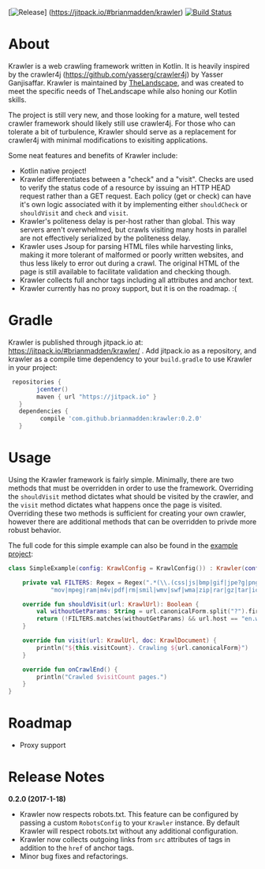 [![Release](https://jitpack.io/v/brianmadden/krawler.svg)]
(https://jitpack.io/#brianmadden/krawler) [![Build Status](https://travis-ci.org/brianmadden/krawler.svg?branch=master)](https://travis-ci.org/brianmadden/krawler)

About
=====

Krawler is a web crawling framework written in Kotlin. It is heavily inspired by the
crawler4j (https://github.com/yasserg/crawler4j) by Yasser Ganjisaffar. Krawler
is maintained by [TheLandscape](http://thelandscape.io), and was
created to meet the specific needs of TheLandscape while also honing our Kotlin skills.

The project is still very new, and those looking for a mature, well tested crawler framework should
likely still use crawler4j. For those who can tolerate a bit of turbulence, Krawler should serve as
a replacement for crawler4j with minimal modifications to exisiting applications.
 
Some neat features and benefits of Krawler include:

* Kotlin native project!
* Krawler differentiates between a "check" and a "visit". 
Checks are used to verify the status code of a resource by issuing an HTTP HEAD request rather than a GET request.
Each policy (get or check) can have it's own logic associated with it by implementing 
either `shouldCheck` or `shouldVisit` and `check` and `visit`.
* Krawler's politeness delay is per-host rather than global. This way servers aren't overwhelmed, but crawls visiting
many hosts in parallel are not effectively serialized by the politeness delay.
* Krawler uses Jsoup for parsing HTML files while harvesting links, making it more tolerant of malformed or 
poorly written websites, and thus less likely to error out during a crawl. The original HTML of the page is
still available to facilitate validation and checking though.
* Krawler collects full anchor tags including all attributes and anchor text.
* Krawler currently has no proxy support, but it is on the roadmap. :(

Gradle
======
Krawler is published through jitpack.io at: https://jitpack.io/#brianmadden/krawler/ . Add jitpack.io as a repository, and krawler as a compile time dependency to your `build.gradle` to use Krawler in your project:

```groovy
 repositories {
        jcenter()
        maven { url "https://jitpack.io" }
   }
   dependencies {
         compile 'com.github.brianmadden:krawler:0.2.0'
   }

```

Usage
=====
Using the Krawler framework is fairly simple. Minimally, there are two methods that must be overridden
in order to use the framework. Overriding the `shouldVisit` method dictates what should be visited by
the crawler, and the `visit` method dictates what happens once the page is visited. Overriding these
two methods is sufficient for creating your own crawler, however there are additional methods that
can be overridden to privde more robust behavior.

The full code for this simple example can also be found in the [example project](...):
```kotlin
class SimpleExample(config: KrawlConfig = KrawlConfig()) : Krawler(config) {

    private val FILTERS: Regex = Regex(".*(\\.(css|js|bmp|gif|jpe?g|png|tiff?|mid|mp2|mp3|mp4|wav|avi|" +
            "mov|mpeg|ram|m4v|pdf|rm|smil|wmv|swf|wma|zip|rar|gz|tar|ico))$")

    override fun shouldVisit(url: KrawlUrl): Boolean {
        val withoutGetParams: String = url.canonicalForm.split("?").first()
        return (!FILTERS.matches(withoutGetParams) && url.host == "en.wikipedia.org")
    }

    override fun visit(url: KrawlUrl, doc: KrawlDocument) {
        println("${this.visitCount}. Crawling ${url.canonicalForm}")
    }

    override fun onCrawlEnd() {
        println("Crawled $visitCount pages.")
    }
}
```

Roadmap
=======
* Proxy support

Release Notes
=============
**0.2.0 (2017-1-18)** 

- Krawler now respects robots.txt. This feature can be configured by passing a custom `RobotsConfig` 
to your `Krawler` instance. By default Krawler will respect robots.txt without any additional configuration.
- Krawler now collects outgoing links from `src` attributes of tags in addition to the `href` of anchor tags.
- Minor bug fixes and refactorings.
